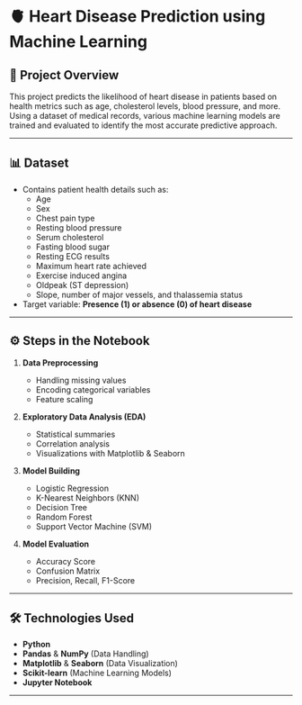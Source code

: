 # 🫀 Heart Disease Prediction using Machine Learning

## 📌 Project Overview
This project predicts the likelihood of heart disease in patients based on health metrics such as age, cholesterol levels, blood pressure, and more.  
Using a dataset of medical records, various machine learning models are trained and evaluated to identify the most accurate predictive approach.

---

## 📊 Dataset
- Contains patient health details such as:
  - Age
  - Sex
  - Chest pain type
  - Resting blood pressure
  - Serum cholesterol
  - Fasting blood sugar
  - Resting ECG results
  - Maximum heart rate achieved
  - Exercise induced angina
  - Oldpeak (ST depression)
  - Slope, number of major vessels, and thalassemia status
- Target variable: **Presence (1) or absence (0) of heart disease**

---

## ⚙️ Steps in the Notebook
1. **Data Preprocessing**
   - Handling missing values
   - Encoding categorical variables
   - Feature scaling

2. **Exploratory Data Analysis (EDA)**
   - Statistical summaries
   - Correlation analysis
   - Visualizations with Matplotlib & Seaborn

3. **Model Building**
   - Logistic Regression
   - K-Nearest Neighbors (KNN)
   - Decision Tree
   - Random Forest
   - Support Vector Machine (SVM)

4. **Model Evaluation**
   - Accuracy Score
   - Confusion Matrix
   - Precision, Recall, F1-Score

---

## 🛠️ Technologies Used
- **Python**
- **Pandas** & **NumPy** (Data Handling)
- **Matplotlib** & **Seaborn** (Data Visualization)
- **Scikit-learn** (Machine Learning Models)
- **Jupyter Notebook**

---


